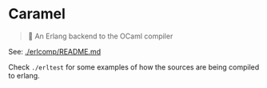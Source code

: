 # Caramel
> :candy: An Erlang backend to the OCaml compiler

See: [./erlcomp/README.md](./erlcomp/README.md)

Check `./erltest` for some examples of how the sources are being compiled to erlang.
